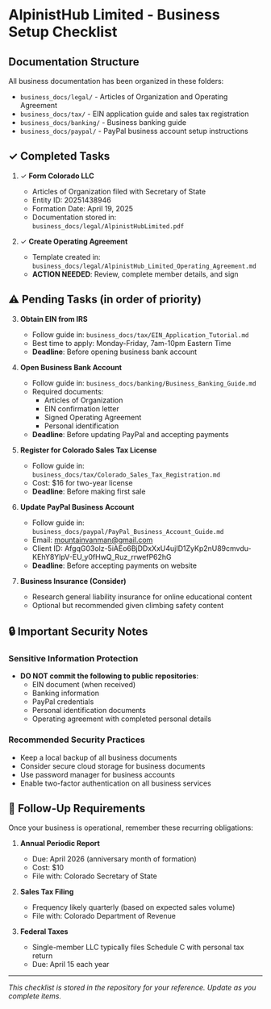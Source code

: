 # AlpinistHub Limited - Business Setup Checklist

## Documentation Structure
All business documentation has been organized in these folders:

- `business_docs/legal/` - Articles of Organization and Operating Agreement
- `business_docs/tax/` - EIN application guide and sales tax registration
- `business_docs/banking/` - Business banking guide 
- `business_docs/paypal/` - PayPal business account setup instructions

## ✓ Completed Tasks

1. ✓ **Form Colorado LLC**
   - Articles of Organization filed with Secretary of State
   - Entity ID: 20251438946
   - Formation Date: April 19, 2025
   - Documentation stored in: `business_docs/legal/AlpinistHubLimited.pdf`

2. ✓ **Create Operating Agreement**
   - Template created in: `business_docs/legal/AlpinistHub_Limited_Operating_Agreement.md`
   - **ACTION NEEDED**: Review, complete member details, and sign

## ⚠️ Pending Tasks (in order of priority)

3. **Obtain EIN from IRS**
   - Follow guide in: `business_docs/tax/EIN_Application_Tutorial.md`
   - Best time to apply: Monday-Friday, 7am-10pm Eastern Time
   - **Deadline**: Before opening business bank account
   
4. **Open Business Bank Account**
   - Follow guide in: `business_docs/banking/Business_Banking_Guide.md`
   - Required documents:
     - Articles of Organization
     - EIN confirmation letter
     - Signed Operating Agreement
     - Personal identification
   - **Deadline**: Before updating PayPal and accepting payments

5. **Register for Colorado Sales Tax License**
   - Follow guide in: `business_docs/tax/Colorado_Sales_Tax_Registration.md`
   - Cost: $16 for two-year license
   - **Deadline**: Before making first sale
   
6. **Update PayPal Business Account**
   - Follow guide in: `business_docs/paypal/PayPal_Business_Account_Guide.md`
   - Email: mountainvanman@gmail.com
   - Client ID: AfgqG03olz-5iAEo6BjDDxXxU4ujID1ZyKp2nU89cmvdu-KEhY8YlpV-EU_y0fHwQ_Ruz_rrwefP62hG
   - **Deadline**: Before accepting payments on website

7. **Business Insurance (Consider)**
   - Research general liability insurance for online educational content
   - Optional but recommended given climbing safety content
   
## 🔒 Important Security Notes

### Sensitive Information Protection
- **DO NOT commit the following to public repositories**:
  - EIN document (when received)
  - Banking information
  - PayPal credentials
  - Personal identification documents
  - Operating agreement with completed personal details

### Recommended Security Practices
- Keep a local backup of all business documents
- Consider secure cloud storage for business documents
- Use password manager for business accounts
- Enable two-factor authentication on all business services

## 📅 Follow-Up Requirements

Once your business is operational, remember these recurring obligations:

1. **Annual Periodic Report**
   - Due: April 2026 (anniversary month of formation)
   - Cost: $10
   - File with: Colorado Secretary of State

2. **Sales Tax Filing**
   - Frequency likely quarterly (based on expected sales volume)
   - File with: Colorado Department of Revenue

3. **Federal Taxes**
   - Single-member LLC typically files Schedule C with personal tax return
   - Due: April 15 each year

---

*This checklist is stored in the repository for your reference. Update as you complete items.*
